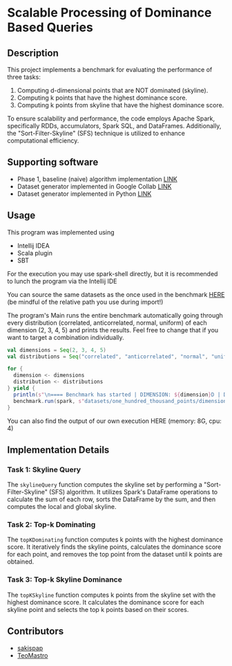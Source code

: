 # Scalable Processing of Dominance Based Queries

## Description
This project implements a benchmark for evaluating the performance of three tasks:
1. Computing d-dimensional points that are NOT dominated (skyline).
2. Computing k points that have the highest dominance score.
3. Computing k points from skyline that have the highest dominance score.

To ensure scalability and performance, the code employs Apache Spark, specifically RDDs, accumulators, Spark SQL, and DataFrames. Additionally, the "Sort-Filter-Skyline" (SFS) technique is utilized to enhance computational efficiency.

## Supporting software
* Phase 1, baseline (naive) algorithm implementation [LINK](https://github.com/TeoMastro/dominance-based-queries)
* Dataset generator implemented in Google Collab [LINK](https://colab.research.google.com/drive/1aPKrecFJUGDFkRGWZu5Ni9vWQeuPugIR?usp=sharing)
* Dataset generator implemented in Python [LINK](https://github.com/TeoMastro/generate-points)

## Usage
This program was implemented using
* Intellij IDEA
* Scala plugin 
* SBT

For the execution you may use spark-shell directly, but it is recommended to lunch the program via the Intellij IDE

You can source the same datasets as the once used in the benchmark [HERE](https://drive.google.com/drive/folders/1qoeabD-O3pOwUuctfors7V73vOgIRGtl?usp=sharing) (be mindful of the relative path you use during import!)

The program's Main runs the entire benchmark automatically going through every distribution (correlated, anticorrelated, normal, uniform) of each dimension (2, 3, 4, 5) and prints the results. Feel free to change that if you want to target a combination individually.
```scala
val dimensions = Seq(2, 3, 4, 5)
val distributions = Seq("correlated", "anticorrelated", "normal", "uniform")

for {
  dimension <- dimensions
  distribution <- distributions
} yield {
  println(s"\n==== Benchmark has started | DIMENSION: ${dimension}D | DISTRIBUTION: ${distribution} | K: ${K_VALUE} ====\n")
  benchmark.run(spark, s"datasets/one_hundred_thousand_points/dimensions_${dimension}-dist_${distribution}-points_100000.csv", K_VALUE)
}
```
You can also find the output of our own execution HERE (memory: 8G, cpu: 4)
## Implementation Details

### Task 1: Skyline Query
The `skylineQuery` function computes the skyline set by performing a "Sort-Filter-Skyline" (SFS) algorithm. It utilizes Spark's DataFrame operations to calculate the sum of each row, sorts the DataFrame by the sum, and then computes the local and global skyline.

### Task 2: Top-k Dominating
The `topKDominating` function computes k points with the highest dominance score. It iteratively finds the skyline points, calculates the dominance score for each point, and removes the top point from the dataset until k points are obtained.

### Task 3: Top-k Skyline Dominance
The `topKSkyline` function computes k points from the skyline set with the highest dominance score. It calculates the dominance score for each skyline point and selects the top k points based on their scores.

## Contributors
- [sakispap](https://github.com/SakisPap)
- [TeoMastro](https://github.com/TeoMastro)

